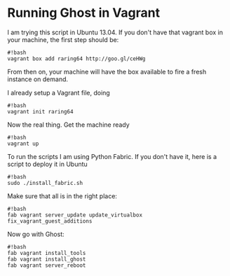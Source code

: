 # Running Ghost in Vagrant
I am trying this script in Ubuntu 13.04. If you don't have that vagrant box in your machine, the first step should be:
```
#!bash
vagrant box add raring64 http://goo.gl/ceHWg
```
From then on, your machine will have the box available to fire a fresh instance on demand.

I already setup a Vagrant file, doing
```
#!bash
vagrant init raring64
```
Now the real thing. Get the machine ready
```
#!bash
vagrant up
```
To run the scripts I am using Python Fabric. If you don't have it, here is a script to deploy it in Ubuntu
```
#!bash
sudo ./install_fabric.sh
```
Make sure that all is in the right place:
```
#!bash
fab vagrant server_update update_virtualbox fix_vagrant_guest_additions
```
Now go with Ghost:
```
#!bash
fab vagrant install_tools
fab vagrant install_ghost
fab vagrant server_reboot
```
